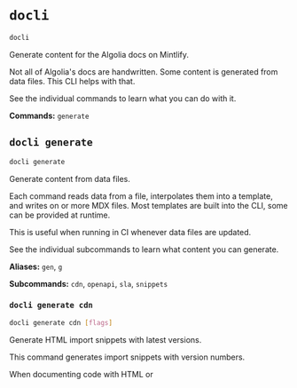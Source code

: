 # `docli`

```sh
docli
```

Generate content for the Algolia docs on Mintlify.

Not all of Algolia's docs are handwritten.
Some content is generated from data files.
This CLI helps with that.

See the individual commands to learn what you can do with it.

**Commands:** `generate`

## `docli generate`

```sh
docli generate
```

Generate content from data files.

Each command reads data from a file,
interpolates them into a template,
and writes on or more MDX files.
Most templates are built into the CLI,
some can be provided at runtime.

This is useful when running in CI whenever data files are updated.

See the individual subcommands to learn what content you can generate.

**Aliases:** `gen`, `g`

**Subcommands:** `cdn`, `openapi`, `sla`, `snippets`

### `docli generate cdn`

```sh
docli generate cdn [flags]
```

Generate HTML import snippets with latest versions.

This command generates import snippets with version numbers.

When documenting code with HTML <link> or <script> tags for remote resources,
it's best to specify a specific version and the matching SRI hash.

The command reads a data file (default: cdn.yml),
iterates over the entries,
and applies matching templates from the templates directory.
Each package name in cdn.yml must match a template name.
For example, if the package is autocomplete_js,
the command looks for the template file autocomplete_js.mdx.tmpl.

**Examples**

```sh
# Run from the root of algolia/docs-new
docli gen cdn -o snippets/autocomplete/includes -d cdn.yml -t templates
```

**Flags**

`-d, --data string`       Data file with package information. (default: `cdn.yml`)
`-h, --help`              Help for this command
`-o, --output string`     Output directory for generated files (default: `out`)
`-t, --templates string`  Directory with template files for interpolation. (default: `templates`)

### `docli generate openapi`

```sh
docli generate openapi <spec> [flags]
```

Generate MDX files for the HTTP API reference.

This command reads an OpenAPI 3 spec and generates one MDX file per API operation.
Useful when adding new operations or changing operation summaries.
It doesn't delete MDX files. If you remove or rename an operation,
you need to update or delete its MDX file manually.

**Aliases:** `stubs`

**Examples**

```sh
# Run from root of algolia/docs-new
docli gen stubs specs/search.yml -o doc/rest-api
```

**Flags**

`-h, --help`           Help for this command
`-o, --output string`  Output directory for generated MDX files (default: `out`)

### `docli generate sla`

```sh
docli generate sla <data> [flags]
```

Generate page with SLA information for API clients.

This command reads a data file with API client versions and SLA status,
then generates an MDX file listing supported versions.

Use --versions-snippets-file to also generate a snippet file,
so you can include the latest client version in the docs.

**Examples**

```sh
# Run from root of algolia/docs-new
docli gen sla specs/versions-history-with-sla-and-support-policy.json \
 	-o doc/libraries/sdk/versions.mdx \
	--versions-snippets-file snippets/sdk/versions.mdx
```

**Flags**

`-h, --help`                       Help for this command
`-o, --output string`              MDX file for listing the supported versions
`--versions-snippets-file string`  Snippet file with latest released version numbers

### `docli generate snippets`

```sh
docli generate snippets <snippets> [flags]
```

Generate API client example snippets from an OpenAPI snippet file.

This command reads a data file with API client usage snippets.
It generates an MDX file for each snippet so you can include them in the docs.

**Examples**

```sh
# Run from root of algolia/docs-new
docli gen snippets specs/search-snippets.json -o snippets/openapi-snippets
```

**Flags**

`-h, --help`           Help for this command
`-o, --output string`  Output directory for generated MDX files (default: `out`)

